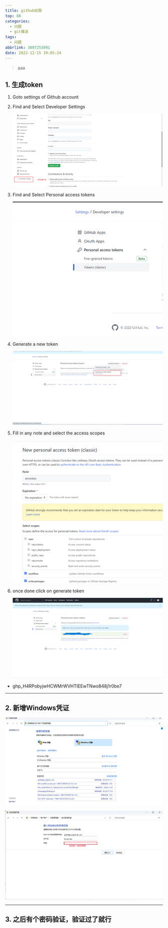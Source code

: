 ```yaml
---
title: github权限
top: 88
categories:
  - 问题
  - git推送
tags:
  - 问题
abbrlink: 3097253091
date: 2022-12-15 19:05:24
---
```


> aaa

<!--more-->

## 1. 生成token

1. Goto settings of Github account

2. Find and Select Developer Settings

   ![image-20221215210441409](git推送/image-20221215210441409.png)



3. Find and Select Personal access tokens

   ![image-20221215205624318](git推送/image-20221215205624318.png)

4. Generate a new token

   ![image-20221215205428517](git推送/image-20221215205428517.png)

5. Fill in any note and select the access scopes

   ![image-20221215204334098](git推送/image-20221215204334098.png)

6. once done click on generate token

   ![image-20221215205533434](git推送/image-20221215205533434.png)



- 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

---

## 2. 新增Windows凭证

![image-20221215205835061](git推送/image-20221215205835061.png)

![image-20221215210311885](git推送/image-20221215210311885.png)

---

## 3. 之后有个密码验证，验证过了就行
